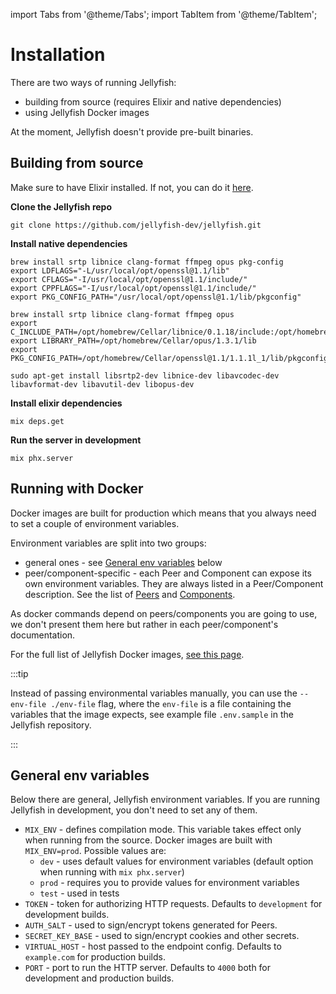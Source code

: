 import Tabs from '@theme/Tabs';
import TabItem from '@theme/TabItem';

# Installation

There are two ways of running Jellyfish:
* building from source (requires Elixir and native dependencies)
* using Jellyfish Docker images

At the moment, Jellyfish doesn't provide pre-built binaries.

## Building from source

Make sure to have Elixir installed. If not, you can do it [here](https://elixir-lang.org/install.html).

**Clone the Jellyfish repo**
```
git clone https://github.com/jellyfish-dev/jellyfish.git
```

**Install native dependencies**

<Tabs>
  <TabItem value="mac-intel" label="macOS Intel" default>

  ```
  brew install srtp libnice clang-format ffmpeg opus pkg-config
  export LDFLAGS="-L/usr/local/opt/openssl@1.1/lib"
  export CFLAGS="-I/usr/local/opt/openssl@1.1/include/"
  export CPPFLAGS="-I/usr/local/opt/openssl@1.1/include/"
  export PKG_CONFIG_PATH="/usr/local/opt/openssl@1.1/lib/pkgconfig"
  ```

  </TabItem>
  <TabItem value="mac-m1" label="macOS Apple Silicon" default>

  ```
  brew install srtp libnice clang-format ffmpeg opus
  export C_INCLUDE_PATH=/opt/homebrew/Cellar/libnice/0.1.18/include:/opt/homebrew/Cellar/opus/1.3.1/include:/opt/homebrew/Cellar/openssl@1.1/1.1.1l_1/include
  export LIBRARY_PATH=/opt/homebrew/Cellar/opus/1.3.1/lib
  export PKG_CONFIG_PATH=/opt/homebrew/Cellar/openssl@1.1/1.1.1l_1/lib/pkgconfig/
  ```

  </TabItem>
  <TabItem value="ubuntu" label="Ubuntu" default>

  ```
  sudo apt-get install libsrtp2-dev libnice-dev libavcodec-dev libavformat-dev libavutil-dev libopus-dev
  ```

  </TabItem>
</Tabs>

**Install elixir dependencies**

```
mix deps.get
```

**Run the server in development**
```
mix phx.server
```

## Running with Docker

Docker images are built for production which means that you always
need to set a couple of environment variables.

Environment variables are split into two groups:
* general ones - see [General env variables](#env-variables) below
* peer/component-specific - each Peer and Component can expose its own environment variables.
They are always listed in a Peer/Component description.
See the list of [Peers](./peers/webrtc.md) and [Components](./components/hls.md).

As docker commands depend on peers/components you are going to use, we don't present
them here but rather in each peer/component's documentation.

For the full list of Jellyfish Docker images, [see this page](https://github.com/jellyfish-dev/jellyfish/pkgs/container/jellyfish).

:::tip

Instead of passing environmental variables manually, you can use the `--env-file ./env-file` flag, 
where the `env-file` is a file containing the variables that the image expects, 
see example file `.env.sample` in the Jellyfish repository.

:::

## General env variables

Below there are general, Jellyfish environment variables.
If you are running Jellyfish in development, you don't need to 
set any of them.

* `MIX_ENV` - defines compilation mode.
This variable takes effect only when running from the source.
Docker images are built with `MIX_ENV=prod`.
Possible values are:
  * `dev` - uses default values for environment variables 
  (default option when running with `mix phx.server`)
  * `prod` - requires you to provide values for environment variables
  * `test` - used in tests
* `TOKEN` - token for authorizing HTTP requests. Defaults to `development` for
development builds.
* `AUTH_SALT` - used to sign/encrypt tokens generated for Peers.
* `SECRET_KEY_BASE` - used to sign/encrypt cookies and other secrets.
* `VIRTUAL_HOST` - host passed to the endpoint config. Defaults to `example.com` for production builds.
* `PORT` - port to run the HTTP server. Defaults to `4000` both for development and production builds.